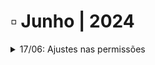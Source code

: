 # ▫️ Junho | 2024



<details>

<summary>17/06: Ajustes nas permissões</summary>

A aplicação foi alterada para possibilitar ao usuário utilizar as telas do menu Documentos de forma isolada, conforme a necessidade de acesso ou política de segurança da empresa.

As telas do menu Documento, eram exibidas para o usuário por compartilharem as mesmas operações de acesso, como por exemplo: Visualizar documentos, upload de arquivos, excluir documentos e outras de uso em comum para edição/visualização de documentos. &#x20;

São as telas:&#x20;

* Cadastrar&#x20;
* Explorar&#x20;
* Localização Simples&#x20;
* Localização Avançada&#x20;

![](<../.gitbook/assets/image (2) (1) (1) (1) (1) (1) (1).png>)

Com esta mudança, um usuário poderá por exemplo, acessar apenas a tela Cadastrar do menu Documento, sem que haja vínculo ou acesso para as demais telas do mesmo menu.

<mark style="color:green;">**Exemplos de formas de uso a partir do ajuste:**</mark>&#x20;

* Um usuário poderá acessar apenas a tela **Cadastrar** e, visualizar somente os documentos cadastrados por ele;
* Um usuário poderá acessar apenas a tela **Explorar** e, visualizar/digitalizar documentos sem vínculo com as demais telas do menu;
* Um usuário poderá acessar apenas a tela **Localização Simples** e realizar pesquisas por conteúdo sem vínculo com as demais telas do menu;
* Um usuário poderá acessar apenas a tela **Localização Avançada** e realizar pesquisas sem vínculo com as demais telas do menu.&#x20;

Além da melhoria para o uso das telas do menu Documentos, houve um impacto importante e significativo para o menu **Workflow**, permitindo que um usuário possa cadastrar um documento no fluxo, sem que ele tenha acesso às telas **Cadastrar** e **pesquisas de documentos** (Explorar, Localização Simples, Localização Avançada).&#x20;

</details>
